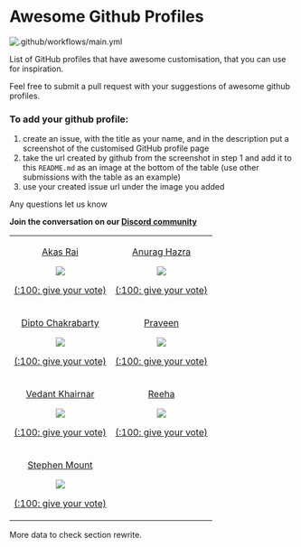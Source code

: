 # Awesome Github Profiles

![.github/workflows/main.yml](https://github.com/EddieJaoudeCommunity/awesome-github-profiles/workflows/.github/workflows/main.yml/badge.svg)

List of GitHub profiles that have awesome customisation, that you can use for inspiration.

Feel free to submit a pull request with your suggestions of awesome github profiles.

### To add your github profile:

1. create an issue, with the title as your name, and in the description put a screenshot of the customised GitHub profile page
2. take the url created by github from the screenshot in step 1 and add it to this `README.md` as an image at the bottom of the table (use other submissions with the table as an example)
3. use your created issue url under the image you added

Any questions let us know

**Join the conversation on our [Discord community](https://discord.com/invite/jZQs6Wu)**

<!--START_SECTION:data-section-->
<table width="100%"><tr><td align="center">
                            <p><a href="https://github.com/akasrai">Akas Rai</a></p>
                            <img src="https://user-images.githubusercontent.com/624760/88123456-d40df580-cbc2-11ea-9add-a7fc8675b243.png" />
                            <p><a href="https://github.com/EddieJaoudeCommunity/awesome-github-profiles/issues/12">(:100: give your vote)</a></p>
                        </td><td align="center">
                            <p><a href="https://github.com/anuraghazra">Anurag Hazra</a></p>
                            <img src="https://user-images.githubusercontent.com/624760/88123729-6adab200-cbc3-11ea-8d73-a190de560b3a.png" />
                            <p><a href="https://github.com/EddieJaoudeCommunity/awesome-github-profiles/issues/13">(:100: give your vote)</a></p>
                        </td></tr><tr><td align="center">
                            <p><a href="https://github.com/diptochakrabarty">Dipto Chakrabarty</a></p>
                            <img src="https://user-images.githubusercontent.com/624760/88163171-2d4d4780-cc0a-11ea-91fe-6fc7c37fc8d6.png" />
                            <p><a href="https://github.com/EddieJaoudeCommunity/awesome-github-profiles/issues/14">(:100: give your vote)</a></p>
                        </td><td align="center">
                            <p><a href="https://github.com/praveenscience">Praveen</a></p>
                            <img src="https://user-images.githubusercontent.com/624760/88163309-62599a00-cc0a-11ea-8f70-8a9fd17b8eed.png" />
                            <p><a href="https://github.com/EddieJaoudeCommunity/awesome-github-profiles/issues/15">(:100: give your vote)</a></p>
                        </td></tr><tr><td align="center">
                            <p><a href="https://github.com/VedantKhairnar">Vedant Khairnar</a></p>
                            <img src="https://user-images.githubusercontent.com/624760/88165360-7b177f00-cc0d-11ea-804a-776639dcca29.png" />
                            <p><a href="https://github.com/EddieJaoudeCommunity/awesome-github-profiles/issues/18">(:100: give your vote)</a></p>
                        </td><td align="center">
                            <p><a href="https://github.com/syedareehaquasar">Reeha</a></p>
                            <img src="https://user-images.githubusercontent.com/624760/88165225-473c5980-cc0d-11ea-936d-3c3daa24a536.png" />
                            <p><a href="https://github.com/EddieJaoudeCommunity/awesome-github-profiles/issues/17">(:100: give your vote)</a></p>
                        </td></tr><tr><td align="center">
                            <p><a href="https://github.com/stemount">Stephen Mount</a></p>
                            <img src="https://user-images.githubusercontent.com/624760/88265731-e91f7d00-ccc5-11ea-99c5-c68434be9d26.png" />
                            <p><a href="https://github.com/EddieJaoudeCommunity/awesome-github-profiles/issues/20">(:100: give your vote)</a></p>
                        </td><td></td></tr></table>
<!--END_SECTION:data-section-->

More data to check section rewrite.
